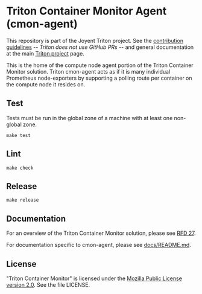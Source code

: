 <!--
    This Source Code Form is subject to the terms of the Mozilla Public
    License, v. 2.0. If a copy of the MPL was not distributed with this
    file, You can obtain one at http://mozilla.org/MPL/2.0/.
-->

<!--
    Copyright (c) 2017, Joyent, Inc.
-->

# Triton Container Monitor Agent (cmon-agent)

This repository is part of the Joyent Triton project. See the [contribution
guidelines](https://github.com/joyent/triton/blob/master/CONTRIBUTING.md) --
*Triton does not use GitHub PRs* -- and general documentation at the main
[Triton project](https://github.com/joyent/triton) page.

This is the home of the compute node agent portion of the Triton Container
Monitor solution. Triton cmon-agent acts as if it is many individual
Prometheus node-exporters by supporting a polling route per container on the
compute node it resides on.

## Test

Tests must be run in the global zone of a machine with at least one non-global
zone.

```
make test
```

## Lint

```
make check
```

## Release

```
make release
```

## Documentation

For an overview of the Triton Container Monitor solution, please see
[RFD 27](https://github.com/joyent/rfd/blob/master/rfd/0027/README.md#).

For documentation specific to cmon-agent, please see
[docs/README.md](docs/README.md).

## License

"Triton Container Monitor" is licensed under the
[Mozilla Public License version 2.0](http://mozilla.org/MPL/2.0/).
See the file LICENSE.
